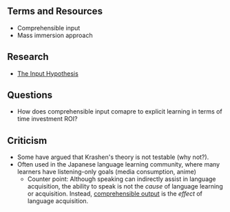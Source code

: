 
## Terms and Resources

- Comprehensible input
- Mass immersion approach
## Research
- [The Input Hypothesis](https://en.wikipedia.org/wiki/Input_hypothesis)

## Questions

- How does comprehensible input comapre to explicit learning in terms of time investment ROI?
## Criticism

 * Some have argued that Krashen's theory is not testable (why not?).
 * Often used in the Japanese language learning community, where many learners have listening-only goals (media consumption, anime)
	 * Counter point: Although speaking can indirectly assist in language acquisition, the ability to speak is not the _cause_ of language learning or acquisition. Instead, [comprehensible output](https://en.wikipedia.org/wiki/Comprehensible_output "Comprehensible output") is the _effect_ of language acquisition.